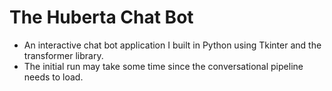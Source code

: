 # The Huberta Chat Bot

* An interactive chat bot application I built in Python using Tkinter and the transformer library.  
* The initial run may take some time since the conversational pipeline needs to load.
